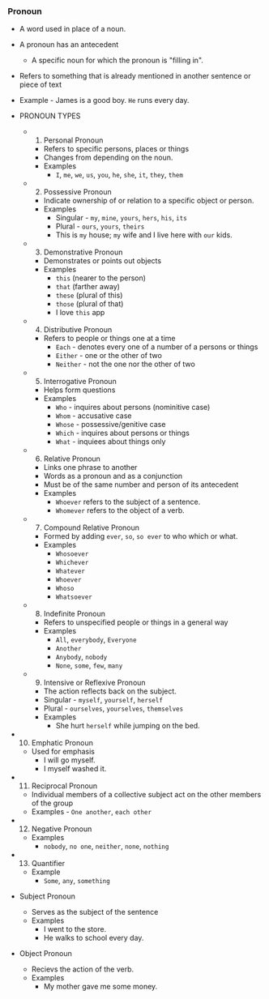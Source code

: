 ### Pronoun

- A word used in place of a noun.
- A pronoun has an antecedent
  - A specific noun for which the pronoun is "filling in".
- Refers to something that is already mentioned in another sentence or piece of text
- Example - James is a good boy. `He` runs every day.

- PRONOUN TYPES

  - 1. Personal Pronoun

    - Refers to specific persons, places or things
    - Changes from depending on the noun.
    - Examples
      - `I`, `me`, `we`, `us`, `you`, `he`, `she`, `it`, `they`, `them`

  - 2. Possessive Pronoun

    - Indicate ownership of or relation to a specific object or person.
    - Examples
      - Singular - `my`, `mine`, `yours`, `hers`, `his`, `its`
      - Plural - `ours`, `yours`, `theirs`
      - This is `my` house; `my` wife and I live here with `our` kids.

  - 3. Demonstrative Pronoun

    - Demonstrates or points out objects
    - Examples
      - `this` (nearer to the person)
      - `that` (farther away)
      - `these` (plural of this)
      - `those` (plural of that)
      - I love `this` app

  - 4. Distributive Pronoun

    - Refers to people or things one at a time
      - `Each` - denotes every one of a number of a persons or things
      - `Either` - one or the other of two
      - `Neither` - not the one nor the other of two

  - 5. Interrogative Pronoun

    - Helps form questions
    - Examples
      - `Who` - inquires about persons (nominitive case)
      - `Whom` - accusative case
      - `Whose` - possessive/genitive case
      - `Which` - inquires about persons or things
      - `What` - inquiees about things only

  - 6. Relative Pronoun

    - Links one phrase to another
    - Words as a pronoun and as a conjunction
    - Must be of the same number and person of its antecedent
    - Examples
      - `Whoever` refers to the subject of a sentence.
      - `Whomever` refers to the object of a verb.

  - 7. Compound Relative Pronoun

    - Formed by adding `ever`, `so`, `so ever` to who which or what.
    - Examples
      - `Whosoever`
      - `Whichever`
      - `Whatever`
      - `Whoever`
      - `Whoso`
      - `Whatsoever`

  - 8. Indefinite Pronoun

    - Refers to unspecified people or things in a general way
    - Examples
      - `All`, `everybody`, `Everyone`
      - `Another`
      - `Anybody`, `nobody`
      - `None`, `some`, `few`, `many`

  - 9. Intensive or Reflexive Pronoun
    - The action reflects back on the subject.
    - Singular - `myself`, `yourself`, `herself`
    - Plural - `ourselves`, `yourselves`, `themselves`
    - Examples
      - She hurt `herself` while jumping on the bed.

- 10. Emphatic Pronoun
  - Used for emphasis
    - I will go myself.
    - I myself washed it.
- 11. Reciprocal Pronoun
  - Individual members of a collective subject act on the other members of the group
  - Examples - `One another`, `each other`
- 12. Negative Pronoun
  - Examples
    - `nobody`, `no one`, `neither`, `none`, `nothing`
- 13. Quantifier

  - Example
    - `Some`, `any`, `something`

- Subject Pronoun
  - Serves as the subject of the sentence
  - Examples
    - I went to the store.
    - He walks to school every day.
- Object Pronoun
  - Recievs the action of the verb.
  - Examples
    - My mother gave me some money.
